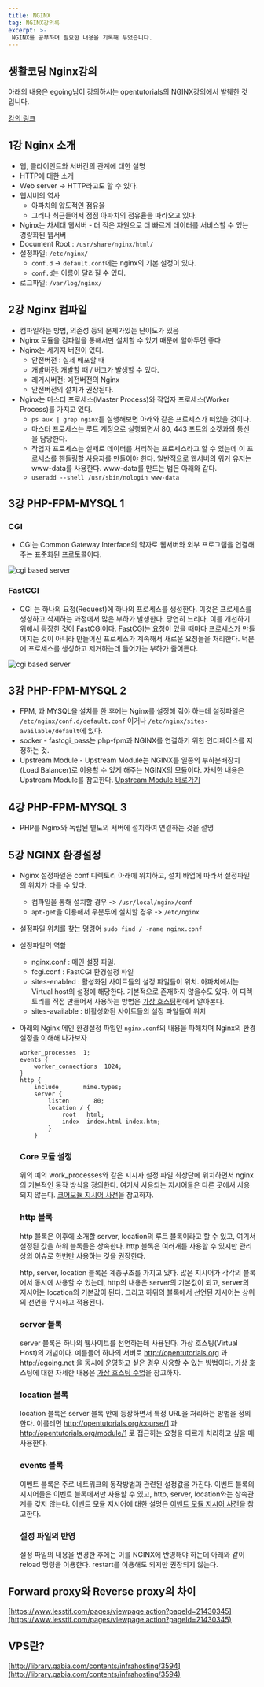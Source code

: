```yaml
---
title: NGINX
tag: NGINX강의록
excerpt: >-
 NGINX를 공부하며 필요한 내용을 기록해 두었습니다.
---
```

## 생활코딩 Nginx강의

아래의 내용은 egoing님이 강의하시는 opentutorials의 NGINX강의에서 발췌한 것 입니다.

[강의 링크](https://opentutorials.org/module/384/3462)

## 1강 Nginx 소개

* 웹, 클라이언트와 서버간의 관계에 대한 설명
* HTTP에 대한 소개
* Web server -> HTTP라고도 할 수 있다.
* 웹서버의 역사
  * 아파치의 압도적인 점유율
  * 그러나 최근들어서 점점 아파치의 점유율을 따라오고 있다.
* Nginx는 차세대 웹서버 - 더 적은 자원으로 더 빠르게 데이터를 서비스할 수 있는 경량화된 웹서버
* Document Root : `/usr/share/nginx/html/`
* 설정파일: `/etc/nginx/`
  * `conf.d` -> `default.conf`에는 nginx의 기본 설정이 있다.
  * `conf.d`는 이름이 달라질 수 있다.
* 로그파일: `/var/log/nginx/`

## 2강 Nginx 컴파일

* 컴파일하는 방법, 의존성 등의 문제가있는 난이도가 있음
* Nginx 모듈을 컴파일을 통해서만 설치할 수 있기 때문에 알아두면 좋다
* Nginx는 세가지 버전이 있다.
  * 안전버전 : 실제 배포할 때
  * 개발버전: 개발할 때 / 버그가 발생할 수 있다.
  * 레거시버전: 예전버전의 Nginx
  * 안전버전의 설치가 권장된다.
* Nginx는 마스터 프로세스(Master Process)와 작업자 프로세스(Worker Process)를 가지고 있다.
  * `ps aux | grep nginx`를 실행해보면 아래와 같은 프로세스가 떠있을 것이다.
  * 마스터 프로세스는 루트 계정으로 실행되면서 80, 443 포트의 소켓과의 통신을 담당한다.
  * 작업자 프로세스는 실제로 데이터를 처리하는 프로세스라고 할 수 있는데 이 프로세스를 핸들링할 사용자를 만들어야 한다. 일반적으로 웹서버의 워커 유저는 www-data를 사용한다. www-data를 만드는 법은 아래와 같다.
  * `useradd --shell /usr/sbin/nologin www-data`

## 3강 PHP-FPM-MYSQL 1

### CGI

* CGI는 Common Gateway Interface의 약자로 웹서버와 외부 프로그램을 연결해주는 표준화된 프로토콜이다.

![cgi based server](https://s3.ap-northeast-2.amazonaws.com/opentutorials-user-file/module/384/1398.gif)

### FastCGI

* CGI 는 하나의 요청(Request)에 하나의 프로세스를 생성한다. 이것은 프로세스를 생성하고 삭제하는 과정에서 많은 부하가 발생한다. 당연히 느리다. 이를 개선하기 위해서 등장한 것이 FastCGI이다. FastCGI는 요청이 있을 때마다 프로세스가 만들어지는 것이 아니라 만들어진 프로세스가 계속해서 새로운 요청들을 처리한다. 덕분에 프로세스를 생성하고 제거하는데 들어가는 부하가 줄어든다.

![cgi based server](https://s3.ap-northeast-2.amazonaws.com/opentutorials-user-file/module/384/1397.gif)

## 3강 PHP-FPM-MYSQL 2

* FPM, 과 MYSQL을 설치를 한 후에는 Nginx를 설정해 줘야 하는데 설정파일은 `/etc/nginx/conf.d/default.conf` 이거나 `/etc/nginx/sites-available/default`에 있다.
* socker - fastcgi_pass는 php-fpm과 NGINX를 연결하기 위한 인터페이스를 지정하는 것.
* Upstream Module - Upstream Module는 NGINX를 일종의 부하분배장치(Load Balancer)로 이용할 수 있게 해주는 NGINX의 모듈이다. 자세한 내용은 Upstream Module를 참고한다. [Upstream Module 바로가기](http://opentutorials.org/module/384/4328)

## 4강 PHP-FPM-MYSQL 3

* PHP를 Nginx와 독립된 별도의 서버에 설치하여 연결하는 것을 설명

## 5강 NGINX 환경설정

* Nginx 설정파일은 conf 디렉토리 아래에 위치하고, 설치 바업에 따라서 설정파일의 위치가 다를 수 있다.

  * 컴파일을 통해 설치할 경우 -> `/usr/local/nginx/conf`
  * `apt-get`을 이용해서 우분투에 설치할 경우 -> `/etc/nginx`

* 설정파일 위치를 찾는 명령어
  `sudo find / -name nginx.conf`

* 설정파일의 역할

  * nginx.conf : 메인 설정 파일.
  * fcgi.conf : FastCGI 환경설정 파일
  * sites-enabled : 활성화된 사이트들의 설정 파일들이 위치. 아파치에서는 Virtual host의 설정에 해당한다. 기본적으로 존재하지 않을수도 있다. 이 디렉토리를 직접 만들어서 사용하는 방법은 [가상 호스팅](http://opentutorials.org/module/384/4529)편에서 알아본다.
  * sites-available : 비활성화된 사이트들의 설정 파일들이 위치

* 아래의 Nginx 메인 환경설정 파일인 `nginx.conf`의 내용을 파해치며 Nginx의 환경설정을 이해해 나가보자

  ```nginx
  worker_processes  1;
  events {
      worker_connections  1024;
  }
  http {
      include       mime.types;
      server {
          listen       80;
          location / {
              root   html;
              index  index.html index.htm;
          }
      }

  ```

  ### Core 모듈 설정

  위의 예의 work_processes와 같은 지시자 설정 파일 최상단에 위치하면서 nginx의 기본적인 동작 방식을 정의한다. 여기서 사용되는 지시어들은 다른 곳에서 사용되지 않는다. [코어모듈 지시어 사전](http://opentutorials.org/module/384/4533)을 참고하자.

  ### http 블록

  http 블록은 이후에 소개할 server, location의 루트 블록이라고 할 수 있고, 여기서 설정된 값을 하위 블록들은 상속한다. http 블록은 여러개를 사용할 수 있지만 관리상의 이슈로 한번만 사용하는 것을 권장한다.

  http, server, location 블록은 계층구조를 가지고 있다. 많은 지시어가 각각의 블록에서 동시에 사용할 수 있는데, http의 내용은 server의 기본값이 되고, server의 지시어는 location의 기본값이 된다. 그리고 하위의 블록에서 선언된 지시어는 상위의 선언을 무시하고 적용된다.

  ### server 블록

  server 블록은 하나의 웹사이트를 선언하는데 사용된다. 가상 호스팅(Virtual Host)의 개념이다. 예를들어 하나의 서버로 http://opentutorials.org 과 http://egoing.net 을 동시에 운영하고 싶은 경우 사용할 수 있는 방법이다. 가상 호스팅에 대한 자세한 내용은 [가상 호스팅 수업](http://opentutorials.org/module/384/4529)을 참고하자.

  ### location 블록

  location 블록은 server 블록 안에 등장하면서 특정 URL을 처리하는 방법을 정의한다. 이를테면 http://opentutorials.org/course/1 과 http://opentutorials.org/module/1 로 접근하는 요청을 다르게 처리하고 싶을 때 사용한다.

  ### events 블록

  이벤트 블록은 주로 네트워크의 동작방법과 관련된 설정값을 가진다. 이벤트 블록의 지시어들은 이벤트 블록에서만 사용할 수 있고, http, server, location와는 상속관계를 갖지 않는다. 이벤트 모듈 지시어에 대한 설명은 [이벤트 모듈 지시어 사전](http://opentutorials.org/module/384/4534)을 참고한다.

  ### 설정 파일의 반영

  설정 파일의 내용을 변경한 후에는 이를 NGINX에 반영해야 하는데 아래와 같이 reload 명령을 이용한다. restart를 이용해도 되지만 권장되지 않는다.

## Forward proxy와 Reverse proxy의 차이
[https://www.lesstif.com/pages/viewpage.action?pageId=21430345](https://www.lesstif.com/pages/viewpage.action?pageId=21430345)

## VPS란?
[http://library.gabia.com/contents/infrahosting/3594](http://library.gabia.com/contents/infrahosting/3594)
